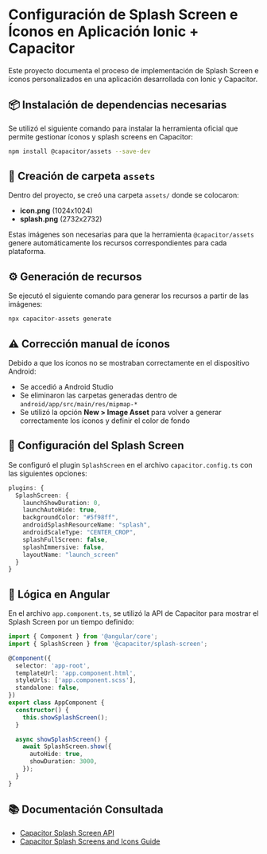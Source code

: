 
# Configuración de Splash Screen e Íconos en Aplicación Ionic + Capacitor

Este proyecto documenta el proceso de implementación de Splash Screen e íconos personalizados en una aplicación desarrollada con Ionic y Capacitor.

## 📦 Instalación de dependencias necesarias

Se utilizó el siguiente comando para instalar la herramienta oficial que permite gestionar íconos y splash screens en Capacitor:

```bash
npm install @capacitor/assets --save-dev
```

## 📁 Creación de carpeta `assets`

Dentro del proyecto, se creó una carpeta `assets/` donde se colocaron:

- **icon.png** (1024x1024)
- **splash.png** (2732x2732)

Estas imágenes son necesarias para que la herramienta `@capacitor/assets` genere automáticamente los recursos correspondientes para cada plataforma.

## ⚙️ Generación de recursos

Se ejecutó el siguiente comando para generar los recursos a partir de las imágenes:

```bash
npx capacitor-assets generate
```

## ⚠️ Corrección manual de íconos

Debido a que los íconos no se mostraban correctamente en el dispositivo Android:

- Se accedió a Android Studio
- Se eliminaron las carpetas generadas dentro de `android/app/src/main/res/mipmap-*`
- Se utilizó la opción **New > Image Asset** para volver a generar correctamente los íconos y definir el color de fondo

## 🎨 Configuración del Splash Screen

Se configuró el plugin `SplashScreen` en el archivo `capacitor.config.ts` con las siguientes opciones:

```ts
plugins: {
  SplashScreen: {
    launchShowDuration: 0,
    launchAutoHide: true,
    backgroundColor: "#5f98ff",
    androidSplashResourceName: "splash",
    androidScaleType: "CENTER_CROP",
    splashFullScreen: false,
    splashImmersive: false,
    layoutName: "launch_screen"
  }
}
```

## 🔧 Lógica en Angular

En el archivo `app.component.ts`, se utilizó la API de Capacitor para mostrar el Splash Screen por un tiempo definido:

```ts
import { Component } from '@angular/core';
import { SplashScreen } from '@capacitor/splash-screen';

@Component({
  selector: 'app-root',
  templateUrl: 'app.component.html',
  styleUrls: ['app.component.scss'],
  standalone: false,
})
export class AppComponent {
  constructor() {
    this.showSplashScreen();
  }

  async showSplashScreen() {
    await SplashScreen.show({
      autoHide: true,
      showDuration: 3000,
    });
  }
}
```

## 📚 Documentación Consultada

- [Capacitor Splash Screen API](https://capacitorjs.com/docs/apis/splash-screen)
- [Capacitor Splash Screens and Icons Guide](https://capacitorjs.com/docs/guides/splash-screens-and-icons)
